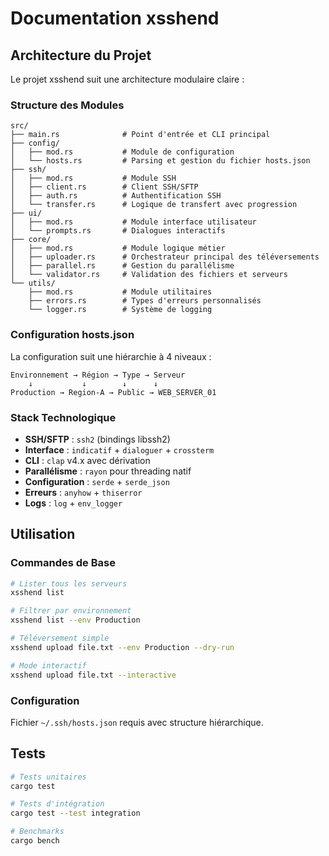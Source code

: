 # Documentation xsshend

## Architecture du Projet

Le projet xsshend suit une architecture modulaire claire :

### Structure des Modules

```
src/
├── main.rs              # Point d'entrée et CLI principal
├── config/
│   ├── mod.rs           # Module de configuration
│   └── hosts.rs         # Parsing et gestion du fichier hosts.json
├── ssh/
│   ├── mod.rs           # Module SSH
│   ├── client.rs        # Client SSH/SFTP
│   ├── auth.rs          # Authentification SSH
│   └── transfer.rs      # Logique de transfert avec progression
├── ui/
│   ├── mod.rs           # Module interface utilisateur
│   └── prompts.rs       # Dialogues interactifs
├── core/
│   ├── mod.rs           # Module logique métier
│   ├── uploader.rs      # Orchestrateur principal des téléversements
│   ├── parallel.rs      # Gestion du parallélisme
│   └── validator.rs     # Validation des fichiers et serveurs
└── utils/
    ├── mod.rs           # Module utilitaires
    ├── errors.rs        # Types d'erreurs personnalisés
    └── logger.rs        # Système de logging
```

### Configuration hosts.json

La configuration suit une hiérarchie à 4 niveaux :

```
Environnement → Région → Type → Serveur
    ↓           ↓        ↓      ↓
Production → Region-A → Public → WEB_SERVER_01
```

### Stack Technologique

- **SSH/SFTP** : `ssh2` (bindings libssh2)
- **Interface** : `indicatif` + `dialoguer` + `crossterm`
- **CLI** : `clap` v4.x avec dérivation
- **Parallélisme** : `rayon` pour threading natif
- **Configuration** : `serde` + `serde_json`
- **Erreurs** : `anyhow` + `thiserror`
- **Logs** : `log` + `env_logger`

## Utilisation

### Commandes de Base

```bash
# Lister tous les serveurs
xsshend list

# Filtrer par environnement
xsshend list --env Production

# Téléversement simple
xsshend upload file.txt --env Production --dry-run

# Mode interactif
xsshend upload file.txt --interactive
```

### Configuration

Fichier `~/.ssh/hosts.json` requis avec structure hiérarchique.

## Tests

```bash
# Tests unitaires
cargo test

# Tests d'intégration
cargo test --test integration

# Benchmarks
cargo bench
```
